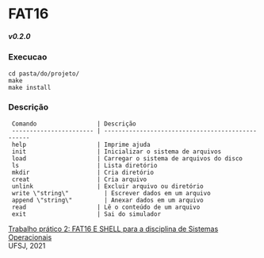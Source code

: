 # FAT16
##### v0.2.0 

### Execucao
```
cd pasta/do/projeto/
make
make install

```
 

### Descrição


     Comando                 | Descrição                                         
     ----------------------- | ------------------------------------------------- 
     help                    | Imprime ajuda                                     
     init                    | Inicializar o sistema de arquivos                 
     load                    | Carregar o sistema de arquivos do disco           
     ls                      | Lista diretório                                   
     mkdir                   | Cria diretório                                     
     creat                   | Cria arquivo                                      
     unlink                  | Excluir arquivo ou diretório                      
     write \"string\"          | Escrever dados em um arquivo                      
     append \"string\"         | Anexar dados em um arquivo                        
     read                    | Lê o conteúdo de um arquivo                        
     exit                    | Sai do simulador                                  

    
[Trabalho prático 2: FAT16 E SHELL para a disciplina de Sistemas Operacionais](TP2_SO.pdf)  
UFSJ, 2021
